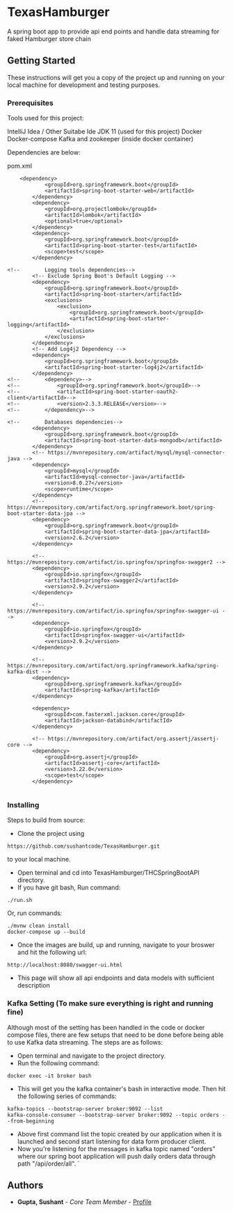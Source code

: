 # TexasHamburger
A spring boot app to provide api end points and handle data streaming for faked Hamburger store chain


## Getting Started

These instructions will get you a copy of the project up and running on your local machine for development and testing purposes.

### Prerequisites

Tools used for this project:

IntelliJ Idea / Other Suitabe Ide
JDK 11 (used for this project)
Docker
Docker-compose
Kafka and zookeeper (inside docker container)

Dependencies are below:

pom.xml
```
    <dependency>
			<groupId>org.springframework.boot</groupId>
			<artifactId>spring-boot-starter-web</artifactId>
		</dependency>
		<dependency>
			<groupId>org.projectlombok</groupId>
			<artifactId>lombok</artifactId>
			<optional>true</optional>
		</dependency>
		<dependency>
			<groupId>org.springframework.boot</groupId>
			<artifactId>spring-boot-starter-test</artifactId>
			<scope>test</scope>
		</dependency>

<!--		Logging tools dependencies-->
		<!-- Exclude Spring Boot's Default Logging -->
		<dependency>
			<groupId>org.springframework.boot</groupId>
			<artifactId>spring-boot-starter</artifactId>
			<exclusions>
				<exclusion>
					<groupId>org.springframework.boot</groupId>
					<artifactId>spring-boot-starter-logging</artifactId>
				</exclusion>
			</exclusions>
		</dependency>
		<!-- Add Log4j2 Dependency -->
		<dependency>
			<groupId>org.springframework.boot</groupId>
			<artifactId>spring-boot-starter-log4j2</artifactId>
		</dependency>
<!--		<dependency>-->
<!--			<groupId>org.springframework.boot</groupId>-->
<!--			<artifactId>spring-boot-starter-oauth2-client</artifactId>-->
<!--			<version>2.3.3.RELEASE</version>-->
<!--		</dependency>-->

<!--		Databases dependencies-->
		<dependency>
			<groupId>org.springframework.boot</groupId>
			<artifactId>spring-boot-starter-data-mongodb</artifactId>
		</dependency>
		<!-- https://mvnrepository.com/artifact/mysql/mysql-connector-java -->
		<dependency>
			<groupId>mysql</groupId>
			<artifactId>mysql-connector-java</artifactId>
			<version>8.0.27</version>
			<scope>runtime</scope>
		</dependency>
		<!-- https://mvnrepository.com/artifact/org.springframework.boot/spring-boot-starter-data-jpa -->
		<dependency>
			<groupId>org.springframework.boot</groupId>
			<artifactId>spring-boot-starter-data-jpa</artifactId>
			<version>2.6.2</version>
		</dependency>

		<!-- https://mvnrepository.com/artifact/io.springfox/springfox-swagger2 -->
		<dependency>
			<groupId>io.springfox</groupId>
			<artifactId>springfox-swagger2</artifactId>
			<version>2.9.2</version>
		</dependency>

		<!-- https://mvnrepository.com/artifact/io.springfox/springfox-swagger-ui -->
		<dependency>
			<groupId>io.springfox</groupId>
			<artifactId>springfox-swagger-ui</artifactId>
			<version>2.9.2</version>
		</dependency>

		<!-- https://mvnrepository.com/artifact/org.springframework.kafka/spring-kafka-dist -->
		<dependency>
			<groupId>org.springframework.kafka</groupId>
			<artifactId>spring-kafka</artifactId>
		</dependency>

		<dependency>
			<groupId>com.fasterxml.jackson.core</groupId>
			<artifactId>jackson-databind</artifactId>
		</dependency>

		<!-- https://mvnrepository.com/artifact/org.assertj/assertj-core -->
		<dependency>
			<groupId>org.assertj</groupId>
			<artifactId>assertj-core</artifactId>
			<version>3.22.0</version>
			<scope>test</scope>
		</dependency>
    
```


### Installing

Steps to build from source:
- Clone the project using
```
https://github.com/sushantcode/TexasHamburger.git 
```
to your local machine.
- Open terminal and cd into TexasHamburger/THCSpringBootAPI directory.
- If you have git bash, Run command:
```
./run.sh
```
Or, run commands:
```
./mvnw clean install
docker-compose up --build
```
- Once the images are build, up and running, navigate to your broswer and hit the following url:
```
http://localhost:8080/swagger-ui.html
```
- This page will show all api endpoints and data models with sufficient description



### Kafka Setting (To make sure everything is right and running fine)
Although most of the setting has been handled in the code or docker compose files, there are few setups that need to be done before being able to use Kafka data streaming. The steps are as follows:
- Open terminal and navigate to the project directory.
- Run the following command:
```
docker exec -it broker bash
```
- This will get you the kafka container's bash in interactive mode. Then hit the following series of commands:
```
kafka-topics --bootstrap-server broker:9092 --list
kafka-console-consumer --bootstrap-server broker:9092 --topic orders --from-beginning
```
- Above first command list the topic created by our application when it is launched and second start listening for data form producer client.
- Now you're listening for the messages in kafka topic named "orders" where our spring boot application will push daily orders data through path "/api/order/all".
`


## Authors

* **Gupta, Sushant** - *Core Team Member* - [Profile](https://github.com/sushantcode)

